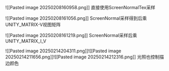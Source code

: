 ![[Pasted image 20250208160958.png]]
直接使用ScreenNormalTex采样

![[Pasted image 20250208161056.png]]
ScreenNormal采样得到后乘UNITY_MATRIX-V视图矩阵

![[Pasted image 20250208161219.png]]
ScreenNormal采样后乘UNITY_MATRIX_I_V



![[Pasted image 20250214204311.png]]![[Pasted image 20250214211656.png]]![[Pasted image 20250214212316.png]]
光照也控制描边颜色